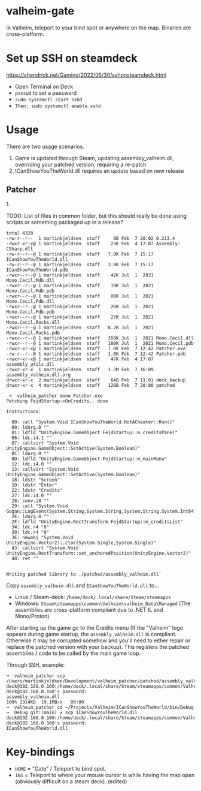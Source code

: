 # valheim-gate
In Valheim, teleport to your bind spot or anywhere on the map. Binaries are cross-platform.

# Set up SSH on steamdeck
https://shendrick.net/Gaming/2022/05/30/sshonsteamdeck.html

* Open Terminal on Deck
* `passwd` to set a password
* `sudo systemctl start sshd`
* `Then: sudo systemctl enable sshd`

# Usage

There are two usage scenarios.
1. Game is updated through Steam, updating assembly_valheim.dll, overriding your patched version, requiring a re-patch
2. ICanShowYouTheWorld.dll requires an update based on new release

<more here>
  
## Patcher
<Create scripts to do all this automatically. Create Patched folder. setup.sh>
  1.
  
TODO:  List of files in common folder, but this should really be done using scripts or something packaged up in a release?
  
  ```
  total 4328
-rw-r--r--  1 martinkjeldsen  staff     0B Feb  7 20:02 0.213.4
-rwxr-xr-x@ 1 martinkjeldsen  staff    23K Feb  4 17:07 Assembly-CSharp.dll
-rw-r--r--@ 1 martinkjeldsen  staff   7.0K Feb  7 15:17 ICanShowYouTheWorld.dll
-rw-r--r--@ 1 martinkjeldsen  staff   3.8K Feb  7 15:17 ICanShowYouTheWorld.pdb
-rwxr--r--@ 1 martinkjeldsen  staff    42K Jul  1  2021 Mono.Cecil.Mdb.dll
-rwxr--r--@ 1 martinkjeldsen  staff    19K Jul  1  2021 Mono.Cecil.Mdb.pdb
-rwxr--r--@ 1 martinkjeldsen  staff    88K Jul  1  2021 Mono.Cecil.Pdb.dll
-rwxr--r--@ 1 martinkjeldsen  staff    26K Jul  1  2021 Mono.Cecil.Pdb.pdb
-rwxr--r--@ 1 martinkjeldsen  staff    27K Jul  1  2021 Mono.Cecil.Rocks.dll
-rwxr--r--@ 1 martinkjeldsen  staff   8.7K Jul  1  2021 Mono.Cecil.Rocks.pdb
-rwxr--r--@ 1 martinkjeldsen  staff   350K Jul  1  2021 Mono.Cecil.dll
-rwxr--r--@ 1 martinkjeldsen  staff   180K Jul  1  2021 Mono.Cecil.pdb
-rwxr-xr-x@ 1 martinkjeldsen  staff   7.0K Feb  7 12:42 Patcher.exe
-rw-r--r--@ 1 martinkjeldsen  staff   1.8K Feb  7 12:42 Patcher.pdb
-rwxr-xr-x@ 1 martinkjeldsen  staff    47K Feb  4 17:07 assembly_utils.dll
-rwxr-xr-x  1 martinkjeldsen  staff   1.3M Feb  7 16:09 assembly_valheim.dll.org
drwxr-xr-x  2 martinkjeldsen  staff    64B Feb  7 11:01 deck_backup
drwxr-xr-x  4 martinkjeldsen  staff   128B Feb  7 20:00 patched
```
  

  ```
   ➜  valheim_patcher mono Patcher.exe
Patching FejdStartup->OnCredits.. done

Instructions:

	00: call "System.Void ICanShowYouTheWorld.NotACheater::Run()"
	00: ldarg.0 ""
	01: ldfld "UnityEngine.GameObject FejdStartup::m_creditsPanel"
	06: ldc.i4.1 ""
	07: callvirt "System.Void UnityEngine.GameObject::SetActive(System.Boolean)"
	0C: ldarg.0 ""
	0D: ldfld "UnityEngine.GameObject FejdStartup::m_mainMenu"
	12: ldc.i4.0 ""
	13: callvirt "System.Void UnityEngine.GameObject::SetActive(System.Boolean)"
	18: ldstr "Screen"
	1D: ldstr "Enter"
	22: ldstr "Credits"
	27: ldc.i4.0 ""
	28: conv.i8 ""
	29: call "System.Void Gogan::LogEvent(System.String,System.String,System.String,System.Int64)"
	2E: ldarg.0 ""
	2F: ldfld "UnityEngine.RectTransform FejdStartup::m_creditsList"
	34: ldc.r4 "0"
	39: ldc.r4 "0"
	3E: newobj "System.Void UnityEngine.Vector2::.ctor(System.Single,System.Single)"
	43: callvirt "System.Void UnityEngine.RectTransform::set_anchoredPosition(UnityEngine.Vector2)"
	48: ret ""


Writing patched library to ./patched/assembly_valheim.dll`
```
   
Copy `assembly_valheim.dll` and `ICanShowYouTheWorld.dll` to...

- Linux / Steam-deck:  `/home/deck/.local/share/Steam/steamapps`
- Windows:  `Steam\steamapps\common\Valheim\valheim_Data\Managed` 
(The assemblies are cross-platform compliant due to .NET IL and Mono/Proton)

After starting up the game go to the  Credits menu (If  the "Valheim" logo appears during game startup, the `assembly_valheim.dll` is compliant. Otherwise it may be corrupted somehow and you'll need to either repair or replace the patched version with your backup). This registers the patched assemblies / code to be called by the main game loop.

Through SSH, example:
```
➜  valheim_patcher scp /Users/martinkjeldsen/Development/valheim_patcher/patched/assembly_valheim.dll deck@192.168.0.160:/home/deck/.local/share/Steam/steamapps/common/Valheim/valheim_Data/Managed/
deck@192.168.0.160's password: 
assembly_valheim.dll                                                                  100% 1314KB  19.1MB/s   00:00    
➜  valheim_patcher cd ~/Projects/Valheim/ICanShowYouTheWorld/bin/Debug 
➜  Debug git:(main) ✗ scp ICanShowYouTheWorld.dll deck@192.168.0.160:/home/deck/.local/share/Steam/steamapps/common/Valheim/valheim_Data/Managed/                                          
deck@192.168.0.160's password: 
ICanShowYouTheWorld.dll       
```

# Key-bindings

- `HOME` =  "Gate" / Teleport to bind spot.
- `INS`   = Teleport to where your mouse cursor is while having the map open (obviously difficult on a steam deck). (edited)

<screenshots>
